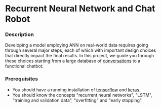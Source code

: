 # Recurrent Neural Network and Chat Robot

### Description

Developing a model employing ANN on real-world data requires going through several major steps, each of which with 
important design choices that directly impact the final results. 
In this project, we guide you through these choices starting from a large database of 
[conversations](http://parl.ai/downloads/personachat/personachat.tgz) to a functional chatbot. 

### Prerequisites

- You should have a running installation of [tensorflow](https://www.tensorflow.org/install/) and [keras](https://keras.io/).
- You should know the concepts "recurrent neural networks", "LSTM", "training and validation data", "overfitting" and "early stopping".
